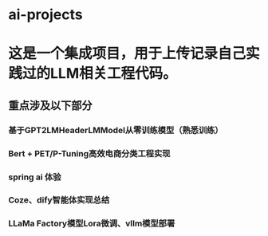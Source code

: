 # ai-projects
# 这是一个集成项目，用于上传记录自己实践过的LLM相关工程代码。

## 重点涉及以下部分
### 基于GPT2LMHeaderLMModel从零训练模型（熟悉训练）
### Bert + PET/P-Tuning高效电商分类工程实现
### spring ai 体验
### Coze、dify智能体实现总结
### LLaMa Factory模型Lora微调、vllm模型部署
